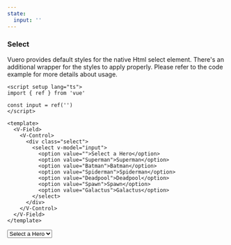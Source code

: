 ```yaml
---
state:
  input: ''
---
```


### Select

Vuero provides default styles for the native Html select element.
There's an additional wrapper for the styles to apply properly.
Please refer to the code example for more details about usage.

<!--code-->

```vue
<script setup lang="ts">
import { ref } from 'vue'

const input = ref('')
</script>

<template>
  <V-Field>
    <V-Control>
      <div class="select">
        <select v-model="input">
          <option value="">Select a Hero</option>
          <option value="Superman">Superman</option>
          <option value="Batman">Batman</option>
          <option value="Spiderman">Spiderman</option>
          <option value="Deadpool">Deadpool</option>
          <option value="Spawn">Spawn</option>
          <option value="Galactus">Galactus</option>
        </select>
      </div>
    </V-Control>
  </V-Field>
</template>
```

<!--/code-->

<!--example-->

<V-Field>
  <V-Control>
    <div class="select">
      <select v-model="frontmatter.state.input">
        <option value="">Select a Hero</option>
        <option value="Superman">Superman</option>
        <option value="Batman">Batman</option>
        <option value="Spiderman">Spiderman</option>
        <option value="Deadpool">Deadpool</option>
        <option value="Spawn">Spawn</option>
        <option value="Galactus">Galactus</option>
      </select>
    </div>
  </V-Control>
</V-Field>

<!--/example-->
